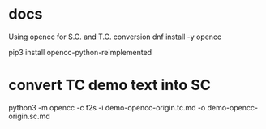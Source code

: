 # docs
Using opencc for S.C. and T.C. conversion
dnf install -y opencc


 pip3  install opencc-python-reimplemented
 # convert TC demo text into SC
 python3 -m opencc -c t2s -i demo-opencc-origin.tc.md -o demo-opencc-origin.sc.md
